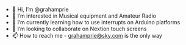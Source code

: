 - 👋 Hi, I’m @grahamprie
- 👀 I’m interested in Musical equipment and Amateur Radio
- 🌱 I’m currently learning how to use interrupts on Arduino platforms
- 💞️ I’m looking to collaborate on Nextion touch screens
- 📫 How to reach me - grahamprie@sky.com is the only way
